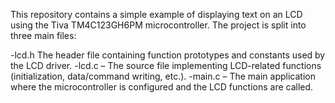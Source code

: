 This repository contains a simple example of displaying text on an LCD using the Tiva TM4C123GH6PM microcontroller. The project is split into three main files:

-lcd.h The header file containing function prototypes and constants used by the LCD driver. -lcd.c – The source file implementing LCD-related functions (initialization, data/command writing, etc.). -main.c – The main application where the microcontroller is configured and the LCD functions are called.
